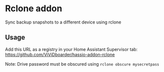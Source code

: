 # Rclone addon

Sync backup snapshots to a different device using rclone

## Usage

Add this URL as a registry in your Home Assistant Supervisor tab: https://github.com/ViViDboarder/hassio-addon-rclone

Note: Drive password must be obscured using `rclone obscure mysecretpass`

